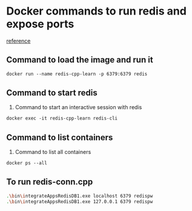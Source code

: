 # Docker commands to run redis and expose ports

[reference](https://community.abp.io/posts/password-required-redis-with-abp-framework-and-docker-94old5rm)

## Command to load the image and run it
```dockerfile
docker run --name redis-cpp-learn -p 6379:6379 redis
``````

## Command to start redis
1. Command to start an interactive session with redis
```dockerfile
docker exec -it redis-cpp-learn redis-cli
``````
## Command to list containers
1. Command to list all containers
```dockerfile
docker ps --all
``````

## To run redis-conn.cpp
```bash
.\bin\integrateAppsRedisDB1.exe localhost 6379 redispw
.\bin\integrateAppsRedisDB1.exe 127.0.0.1 6379 redispw
``````